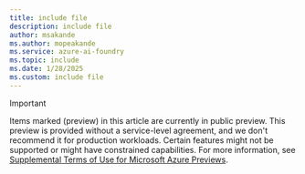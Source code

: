 ```yaml
---
title: include file
description: include file
author: msakande
ms.author: mopeakande
ms.service: azure-ai-foundry
ms.topic: include
ms.date: 1/28/2025
ms.custom: include file
---
```


> [!IMPORTANT]
> Items marked (preview) in this article are currently in public preview. This preview is provided without a service-level agreement, and we don't recommend it for production workloads. Certain features might not be supported or might have constrained capabilities. For more information, see [Supplemental Terms of Use for Microsoft Azure Previews](https://azure.microsoft.com/support/legal/preview-supplemental-terms/).
